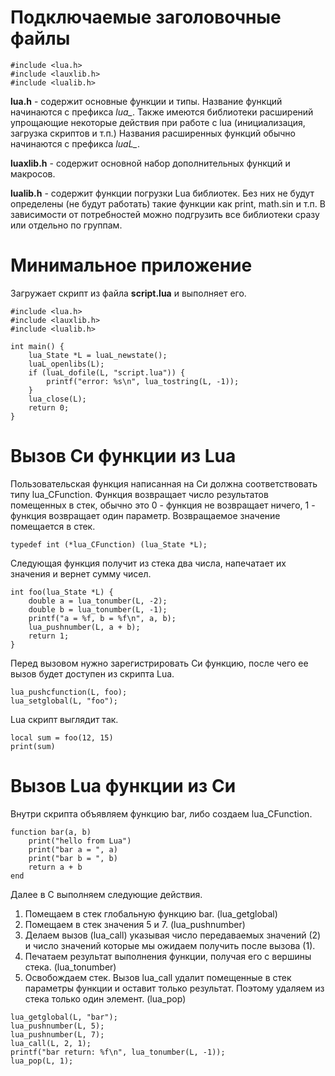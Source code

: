 # Подключаемые заголовочные файлы

```
#include <lua.h>
#include <lauxlib.h>
#include <lualib.h>
```

**lua.h** - содержит основные функции и типы. Название функций начинаются с префикса *lua_*.  Также имеются библиотеки расширений упрощающие некоторые действия при работе с lua (инициализация, загрузка скриптов и т.п.) Названия расширенных функций обычно начинаются с префикса *luaL_*.

**luaxlib.h** - содержит основной набор дополнительных функций и макросов.

**lualib.h** - содержит функции погрузки Lua библиотек. Без них не будут определены (не будут работать) такие функции как print, math.sin и т.п. В зависимости от потребностей можно подгрузить все библиотеки сразу или отдельно по группам.

# Минимальное приложение

Загружает скрипт из файла **script.lua** и выполняет его.

```
#include <lua.h>
#include <lauxlib.h>
#include <lualib.h>

int main() {
	lua_State *L = luaL_newstate();
	luaL_openlibs(L);
	if (luaL_dofile(L, "script.lua")) {
		printf("error: %s\n", lua_tostring(L, -1));
	}
	lua_close(L);
	return 0;
}
```

# Вызов Cи функции из Lua

Пользовательская функция написанная на Си должна соответствовать типу lua_CFunction. Функция возвращает число результатов помещенных в стек, обычно это 0 - функция не возвращает ничего, 1 - функция возвращает один параметр. Возвращаемое значение помещается в стек.

```
typedef int (*lua_CFunction) (lua_State *L);
```

Следующая функция получит из стека два числа, напечатает их значения и вернет сумму чисел.

```
int foo(lua_State *L) {
	double a = lua_tonumber(L, -2);
	double b = lua_tonumber(L, -1);
	printf("a = %f, b = %f\n", a, b);
	lua_pushnumber(L, a + b);
	return 1;
}
```

Перед вызовом нужно зарегистрировать Си функцию, после чего ее вызов будет доступен из скрипта Lua.

```
lua_pushcfunction(L, foo);
lua_setglobal(L, "foo");
```

Lua скрипт выглядит так.

```
local sum = foo(12, 15)
print(sum)
```

# Вызов Lua функции из Си

Внутри скрипта объявляем функцию bar, либо создаем lua_CFunction.

```
function bar(a, b)
	print("hello from Lua")
	print("bar a = ", a)
	print("bar b = ", b)
	return a + b
end
```

Далее в С выполняем следующие действия.

1. Помещаем в стек глобальную функцию bar. (lua_getglobal)
2. Помещаем в стек значения 5 и 7. (lua_pushnumber)
3. Делаем вызов (lua_call) указывая число передаваемых значений (2) и число значений которые мы ожидаем получить после вызова (1).
4. Печатаем результат выполнения функции, получая его с вершины стека. (lua_tonumber)
5. Освобождаем стек. Вызов lua_call удалит помещенные в стек параметры функции и оставит только результат. Поэтому удаляем из стека только один элемент. (lua_pop)

```
lua_getglobal(L, "bar");
lua_pushnumber(L, 5);
lua_pushnumber(L, 7);
lua_call(L, 2, 1);
printf("bar return: %f\n", lua_tonumber(L, -1));
lua_pop(L, 1);
```
